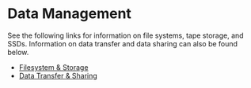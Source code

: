 # Data Management

See the following links for information on file systems, tape storage, and SSDs. Information on data transfer and data sharing can also be found below.

* [Filesystem & Storage](../data-management/filesystem-and-storage/index.md)
* [Data Transfer & Sharing](../data-management/acdc/index.md)
